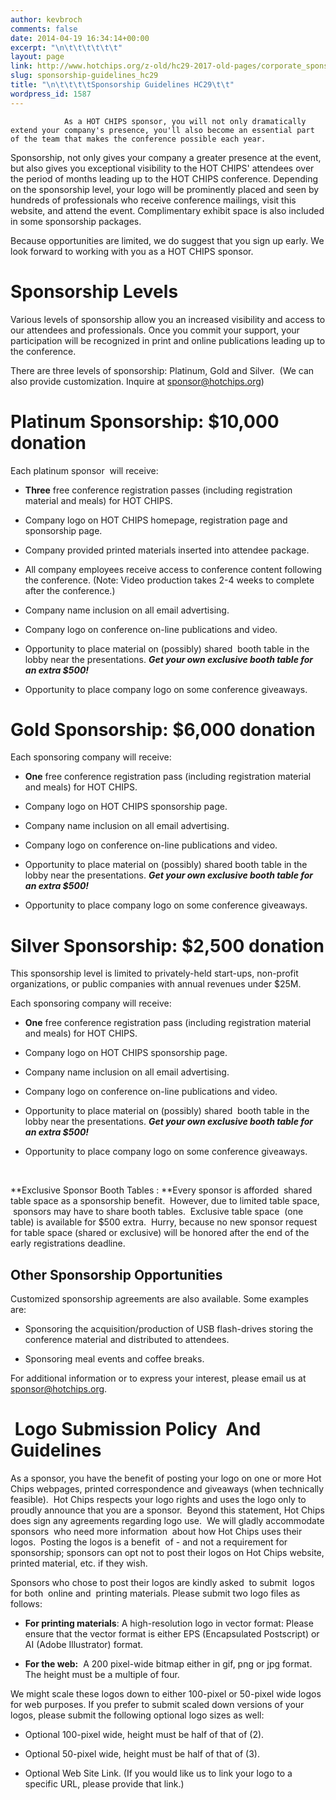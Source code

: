 ```yaml
---
author: kevbroch
comments: false
date: 2014-04-19 16:34:14+00:00
excerpt: "\n\t\t\t\t\t\t"
layout: page
link: http://www.hotchips.org/z-old/hc29-2017-old-pages/corporate_sponsors_hc29/sponsorship-guidelines_hc29/
slug: sponsorship-guidelines_hc29
title: "\n\t\t\t\tSponsorship Guidelines HC29\t\t"
wordpress_id: 1587
---
```



				As a HOT CHIPS sponsor, you will not only dramatically extend your company's presence, you'll also become an essential part of the team that makes the conference possible each year.

Sponsorship, not only gives your company a greater presence at the event, but also gives you exceptional visibility to the HOT CHIPS' attendees over the period of months leading up to the HOT CHIPS conference. Depending on the sponsorship level, your logo will be prominently placed and seen by hundreds of professionals who receive conference mailings, visit this website, and attend the event. Complimentary exhibit space is also included in some sponsorship packages.

Because opportunities are limited, we do suggest that you sign up early. We look forward to working with you as a HOT CHIPS sponsor.


# Sponsorship Levels


Various levels of sponsorship allow you an increased visibility and access to our attendees and professionals. Once you commit your support, your participation will be recognized in print and online publications leading up to the conference.

There are three levels of sponsorship: Platinum, Gold and Silver.  (We can also provide customization. Inquire at [sponsor@hotchips.org](mailto:sponsor@hotchips.org))


# Platinum Sponsorship: $10,000 donation


Each platinum sponsor  will receive:



 	
  * **Three** free conference registration passes (including registration material and meals) for HOT CHIPS.

 	
  * Company logo on HOT CHIPS homepage, registration page and sponsorship page.

 	
  * Company provided printed materials inserted into attendee package.

 	
  * All company employees receive access to conference content following the conference. (Note: Video production takes 2-4 weeks to complete after the conference.)

 	
  * Company name inclusion on all email advertising.

 	
  * Company logo on conference on-line publications and video.

 	
  * Opportunity to place material on (possibly) shared  booth table in the lobby near the presentations. **_Get your own exclusive booth table for an extra $500!_**

 	
  * Opportunity to place company logo on some conference giveaways.




# Gold Sponsorship: $6,000 donation


Each sponsoring company will receive:



 	
  * **One** free conference registration pass (including registration material and meals) for HOT CHIPS.

 	
  * Company logo on HOT CHIPS sponsorship page.

 	
  * Company name inclusion on all email advertising.

 	
  * Company logo on conference on-line publications and video.

 	
  * Opportunity to place material on (possibly) shared booth table in the lobby near the presentations. **_Get your own exclusive booth table for an extra $500!_**

 	
  * Opportunity to place company logo on some conference giveaways.




# Silver Sponsorship: $2,500 donation


This sponsorship level is limited to privately-held start-ups, non-profit organizations, or public companies with annual revenues under $25M.

Each sponsoring company will receive:



 	
  * **One** free conference registration pass (including registration material and meals) for HOT CHIPS.

 	
  * Company logo on HOT CHIPS sponsorship page.

 	
  * Company name inclusion on all email advertising.

 	
  * Company logo on conference on-line publications and video.

 	
  * Opportunity to place material on (possibly) shared  booth table in the lobby near the presentations. **_Get your own exclusive booth table for an extra $500!_**

 	
  * Opportunity to place company logo on some conference giveaways.


 


**Exclusive Sponsor Booth Tables : **Every sponsor is afforded  shared table space as a sponsorship benefit.  However, due to limited table space,  sponsors may have to share booth tables.  Exclusive table space  (one table) is available for $500 extra.  Hurry, because no new sponsor request for table space (shared or exclusive) will be honored after the end of the early registrations deadline.





## Other Sponsorship Opportunities


Customized sponsorship agreements are also available. Some examples are:



 	
  * Sponsoring the acquisition/production of USB flash-drives storing the conference material and distributed to attendees.

 	
  * Sponsoring meal events and coffee breaks.


For additional information or to express your interest, please email us at [sponsor@hotchips.org](mailto:sponsor@hotchips.org).


#  Logo Submission Policy  And Guidelines


As a sponsor, you have the benefit of posting your logo on one or more Hot Chips webpages, printed correspondence and giveaways (when technically feasible).  Hot Chips respects your logo rights and uses the logo only to proudly announce that you are a sponsor.  Beyond this statement, Hot Chips does sign any agreements regarding logo use.  We will gladly accommodate sponsors  who need more information  about how Hot Chips uses their logos.  Posting the logos is a benefit  of - and not a requirement for sponsorship; sponsors can opt not to post their logos on Hot Chips website, printed material, etc. if they wish.

Sponsors who chose to post their logos are kindly asked  to submit  logos for both  online and  printing materials. Please submit two logo files as follows:



 	
  * **For printing materials**: A high-resolution logo in vector format: Please ensure that the vector format is either EPS (Encapsulated Postscript) or AI (Adobe Illustrator) format.

 	
  * **For the web:**  A 200 pixel-wide bitmap either in gif, png or jpg format. The height must be a multiple of four.


We might scale these logos down to either 100-pixel or 50-pixel wide logos for web purposes. If you prefer to submit scaled down versions of your logos, please submit the following optional logo sizes as well:

 	
  * Optional 100-pixel wide, height must be half of that of (2).

 	
  * Optional 50-pixel wide, height must be half of that of (3).

 	
  * Optional Web Site Link. (If you would like us to link your logo to a specific URL, please provide that link.)

		
